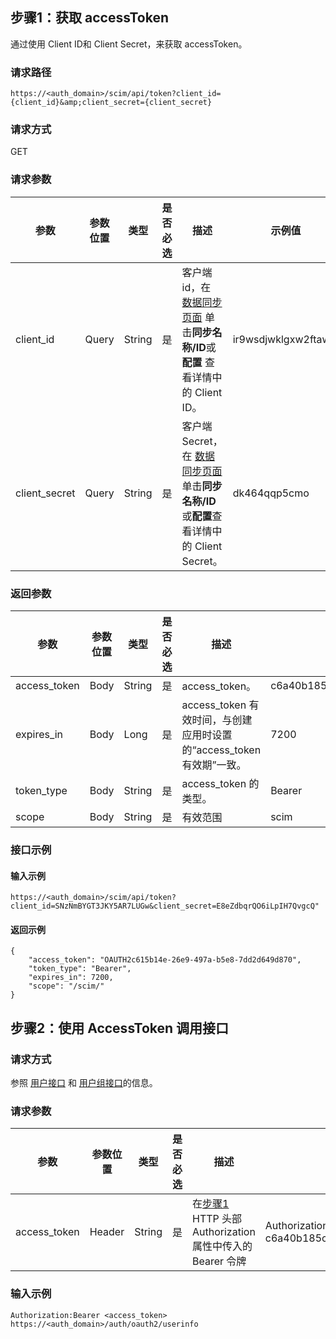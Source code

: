 ## 步骤1：获取 accessToken[](id:step1)
通过使用 Client ID和 Client Secret，来获取 accessToken。

### 请求路径
```
https://<auth_domain>/scim/api/token?client_id={client_id}&amp;client_secret={client_secret}
```

### 请求方式
GET
 
### 请求参数

| 参数          | 参数位置 | 类型   | 是否必选 | 描述                                                         | 示例值               |
| ------------- | -------- | ------ | -------- | ------------------------------------------------------------ | -------------------- |
| client_id     | Query    | String | 是       | 客户端 id，在 [数据同步页面](https://console.cloud.tencent.com/ciam/data-sync) 单击**同步名称/ID**或**配置** 查看详情中的 Client ID。 | ir9wsdjwklgxw2ftawjb |
| client_secret | Query    | String | 是       | 客户端Secret，在 [数据同步页面](https://console.cloud.tencent.com/ciam/data-sync) 单击**同步名称/ID**或**配置**查看详情中的 Client Secret。 | dk464qqp5cmo         |


### 返回参数

| 参数         | 参数位置 | 类型   | 是否必选 | 描述                                                         | 示例值                           |
| ------------ | -------- | ------ | -------- | ------------------------------------------------------------ | -------------------------------- |
| access_token | Body     | String | 是       | access_token。                                               |c6a40b185c8e35058eaed0f59509b541  |
| expires_in   | Body     | Long   | 是       | access_token 有效时间，与创建应用时设置的“access_token有效期”一致。 | 7200                             |
| token_type   | Body     | String | 是       | access_token 的类型。                                         | Bearer                           |
| scope        | Body     | String | 是       | 有效范围                                                     | scim                             |

### 接口示例
#### 输入示例
```
https://<auth_domain>/scim/api/token?client_id=SNzNmBYGT3JKY5AR7LUGw&client_secret=E8eZdbqrQO6iLpIH7QvgcQ"
```
#### 返回示例
```
{
    "access_token": "OAUTH2c615b14e-26e9-497a-b5e8-7dd2d649d870",
    "token_type": "Bearer",
    "expires_in": 7200,
    "scope": "/scim/"
}
```

## 步骤2：使用 AccessToken 调用接口
### 请求方式
参照 [用户接口](https://cloud.tencent.com/document/product/1441/62155) 和 [用户组接口](https://cloud.tencent.com/document/product/1441/62162)的信息。

### 请求参数
| 参数    | 参数位置 | 类型 | 是否必选 | 描述                                                    | 示例值                                         |
| ------------ | ------------ | -------- | ------------ | ----------------------------------------------------------- | -------------------------------------------------- |
| access_token | Header       | String   | 是           | 在[步骤1](#step1) HTTP 头部 Authorization 属性中传入的 Bearer 令牌 | Authorization:Bearer  c6a40b185c8e35############## |

### 输入示例
```
Authorization:Bearer <access_token>
https://<auth_domain>/auth/oauth2/userinfo
```

